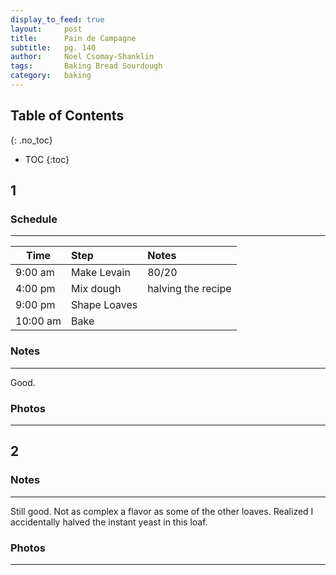 ```yaml
---
display_to_feed: true
layout:     post
title:      Pain de Campagne
subtitle:   pg. 140
author:     Noel Csomay-Shanklin
tags: 		Baking Bread Sourdough
category:   baking
---
```

## Table of Contents
{: .no_toc}
* TOC
{:toc}

## 1
### Schedule
---

Time             | Step | Notes |
|----------------|:------|:--------------|
9:00 am | Make Levain | 80/20
4:00 pm  | Mix dough   | halving the recipe
9:00 pm | Shape Loaves | 
10:00 am  | Bake | 

### Notes
---

Good.

### Photos
---
<script src="https://cdn.jsdelivr.net/npm/publicalbum@latest/embed-ui.min.js" async></script>
<div class="pa-carousel-widget" style="width:100%; height:480px; display:none;"
  data-link="https://photos.app.goo.gl/Ju15hCqrCrS4BEpL8"
  data-title="Pain de Campagne"
  data-description="5 new photos added to shared album"
  data-delay="120">
  <object data="https://lh3.googleusercontent.com/hqpR_sbjMQfElMo4R6XJd_Ab-QMWWyOA99qklCLSceKMNYHTGid0dRwL_Nbg17nirLmiUqle13Xudxi30852OlaStybxYYhZk1cL2tqarcun2m-vdRLiBlZ5PiEcKm5Sj690fD_8Xkc=w1920-h1080"></object>
  <object data="https://lh3.googleusercontent.com/FMSQQS4RN91C9nRBIvAG3IJAvqHOs9wsdbh4yzvurjmDNiaodtZdXqwjHZBOuh2lXRAcveZNZTC7jD5vtxYnQDlciA8CYfyYuqZ1jErfMtKHxJ6fsVdt50aKcZoZH3VOUMVssomlEZ4=w1920-h1080"></object>
</div>

## 2
### Notes
---
Still good. Not as complex a flavor as some of the other loaves. Realized I accidentally halved the instant yeast in this loaf.

### Photos
---
<script src="https://cdn.jsdelivr.net/npm/publicalbum@latest/embed-ui.min.js" async></script>
<div class="pa-carousel-widget" style="width:100%; height:480px; display:none;"
  data-link="https://photos.app.goo.gl/Ju15hCqrCrS4BEpL8"
  data-title="Pain de Campagne"
  data-description="5 new photos added to shared album"
  data-delay="120">
  <object data="https://lh3.googleusercontent.com/CITKNMOGbc4KcIb9OpB_ixgPMhZxw8PPFpW9JgpEjYRV2jMpvp5DsapQh39Zr9psQq2PiFTjZtkKiP-ziOIhB9ZTajJANBp-Z57XnRlxkvSUVor72IWotLq6OQt3441u_Y5i4hdOkjs=w1920-h1080"></object>
  <object data="https://lh3.googleusercontent.com/Y-_6mEom-GeAEvNTDEVH7KplBLMMc8eO3XoZDfMd1aLj92NaoCLSFlL91mpNFtS1CwDZjmXYZwKnt90UQFuNMR_YR4JQkSEwJW_JTaH4hrHy55UFhpk21PwEjDUI1OgBCijzv3VFIl8=w1920-h1080"></object>
  <object data="https://lh3.googleusercontent.com/3QmnBedRKemisw8LtJzbWUzcXyAsbf9mFbNKhjt1kMU4FxZYtIcuIdHc2v_7MmUldGILWYHBJDwDBY8Obf5UCyG0mhjgASlgCkI9rEAxVyiwn3mRf_QlNpc4oc6CP-xOaYKpTODItfA=w1920-h1080"></object>
</div>

